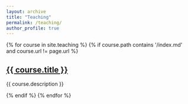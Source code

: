```yaml
---
layout: archive
title: "Teaching"
permalink: /teaching/
author_profile: true
---
```


{% for course in site.teaching %}
  {% if course.path contains '/index.md' and course.url != page.url %}
    <h2><a href="{{ course.url | relative_url }}">{{ course.title }}</a></h2>
    <p>{{ course.description }}</p>
  {% endif %}
{% endfor %}